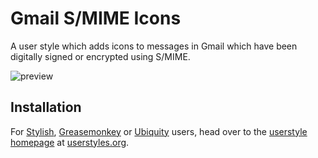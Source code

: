 Gmail S/MIME Icons
==================

A user style which adds icons to messages in Gmail which have been digitally signed or encrypted using S/MIME.

![preview](http://github.com/jasonkarns/userstyles.gmail-smime-icons/raw/master/before-after.png)

Installation
------------

For [Stylish](https://addons.mozilla.org/en-US/firefox/addon/2108), [Greasemonkey](https://addons.mozilla.org/en-US/firefox/addon/748) or [Ubiquity](https://addons.mozilla.org/en-US/firefox/addon/9527) users, head over to the [userstyle homepage](http://userstyles.org/styles/14323) at [userstyles.org](http://userstyles.org).